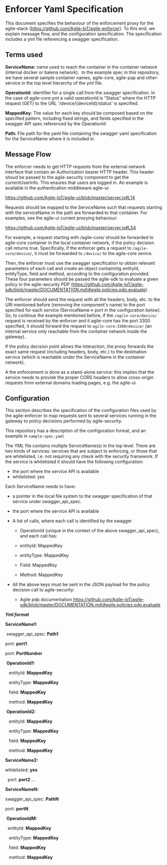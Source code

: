 # Enforcer Yaml Specification

This document specifies the behaviour of the enforcement proxy for the agile-stack (https://github.com/Agile-IoT/agile-enforcer). To this end, we explain message flow, and the configuration specification. The specification includes a yml file referencing a swagger specification.

## Terms used

**ServiceName:** name used to reach the container in the container network
(internal docker or balena network).  In the example spec in this repository,
we have several sample container names, agile-core, agile-pap and other-service in the top level
hierarchy of the yml file.

**OperationId**: identifier for a single call from the swagger
specification. In the case of agile-core.yml a valid operationId is
“Status” where the HTTP request (GET) to the URL
'/device/{deviceId}/status' is specified.

**MappedKey**: The value for each key should be composed based on the
specified pattern, including fixed strings, and fields specified in the
swagger API spec referenced by the OperationId

**Path:** File path for the yaml file containing the swagger yaml specification for the ServiceName where it is included in.

## Message Flow

The enforcer needs to get HTTP requests from the external network interface that contain an Authorization bearer HTTP header. This header shoud be passed to the agile-security component to get the currentUserInfo. This ensures that users are logged in. An example is available in the authentication middleware agile-ui:

https://github.com/Agile-IoT/agile-ui/blob/master/server.js#L14

Requests should be mapped to the ServiceName such that requests starting with the serviceName in the path are forwarded to that container. For examples, see the agile-ui current proxying behaviour:

https://github.com/Agile-IoT/agile-ui/blob/master/server.js#L54

For example, a request starting with /agile-core/ should be forwarded to agile-core container in the local container network, if the policy decision call returns true. Specifically, if the enforcer gets a request to ``/agile-core/device/``, it must be forwarded to ``/device/`` to the agile-core sevice.

Then, the enforcer must use the swagger specification to obtain relevant parameters of each call and create an object containintg entityId, entityType, field and method, according to the configuration provided. These four parameters should be passed the agile-sdk to evaluate a given policy in the agile-security PDP (https://github.com/Agile-IoT/agile-sdk/blob/master/DOCUMENTATION.md\#agile.policies.pdp.evaluate).

The  enforcer should send the request with all the headers, body, etc. to the URI mentioned before (removing the component's name) to the port specified for each service (ServiceName-> port in the configuration below). So, to continue the example mentioned before, if the  ``/agile-core/device/`` request is received by the enforcer and it agile-core has the port 3300 specified, it should forward the request to ``agile-core:3300/device/`` (an internal service only reachable from the container network inside the gateway).


If the policy decision point allows the interaction, the proxy forwards the exact same request (including headers, body, etc.) to the destination service (which is reachable under the ServiceName in the container network).

A the enforcement is done as a stand-alone service: this implies that the service needs to provide the proper CORS headers to allow cross-origin requests from external domains loading pages, e.g. the agile-ui. 


## Configuration
This section describes the specification of the configuration files used by the agile-enforcer to map requests sent to several services running in the gateway to policy decisions performed by agile-security.

This repository has a description of the configuration format, and an example in ``sample-spec.yaml``



The YML file contains multiple ServiceName(s) in the top level. There are two kinds of services: services that are subject to enforcing, or those that are whitelisted, i.e. not requiring any check with the security framework. If the service is whitelisted it should have the following configuration:
 -   the port where the service API is available  
 -   whitelisted: yes

Each ServiceName needs to have:

-   a pointer in the local file system to the swagger specification of that service under swagger\_api\_spec.
-   the port where the service API is available  
-   A list of calls, where each call is identified by the swagger
    * OperationId (unique in the context of the above
     swagger\_api\_spec), and each call has:

    *   entityId: MappedKey

    *   entityType: MappedKey

    *   Field: MappedKey

    *   Method: MappedKey

-   All the above keys must be sent in the JSON payload for the policy decision call to agile-security:
    *  Agile pdp documentation https://github.com/Agile-IoT/agile-sdk/blob/master/DOCUMENTATION.md\#agile.policies.pdp.evaluate

***Yml format***

**ServiceName1:**

 swagger\_api\_spec: **Path1**

 port: **port1**

 port: **PortNumber**

 **OperationId1:**

   entityId: **MappedKey**

   entityType: **MappedKey**

   field: **MappedKey**

   method: **MappedKey**

 **OperationId2:**

   entityId: **MappedKey**

   entityType: **MappedKey**

   field: **MappedKey**

   method: **MappedKey**

**ServiceName2:**
   
   whitelisted: **yes**
   
   port: **port2**
…

**ServiceNameN:**

swagger\_api\_spec: **PathN**

port: **portN**


 **OperationIdM:**

  entityId: **MappedKey**

   entityType: **MappedKey**

   field: **MappedKey**

   method: **MappedKey**
